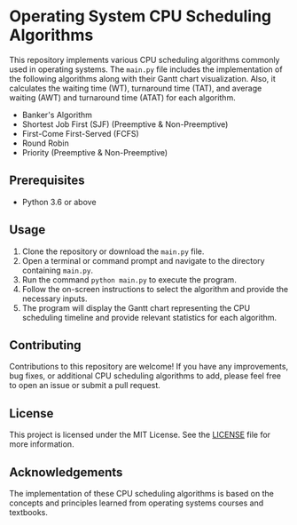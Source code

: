 # Operating System CPU Scheduling Algorithms

This repository implements various CPU scheduling algorithms commonly used in operating systems. The `main.py` file includes the implementation of the following algorithms along with their Gantt chart visualization. Also, it calculates the waiting time (WT), turnaround time (TAT), and average waiting (AWT) and turnaround time (ATAT) for each algorithm.

- Banker's Algorithm
- Shortest Job First (SJF) (Preemptive & Non-Preemptive)
- First-Come First-Served (FCFS) 
- Round Robin
- Priority (Preemptive & Non-Preemptive)



## Prerequisites
- Python 3.6 or above

## Usage
1. Clone the repository or download the `main.py` file.
2. Open a terminal or command prompt and navigate to the directory containing `main.py`.
3. Run the command `python main.py` to execute the program.
4. Follow the on-screen instructions to select the algorithm and provide the necessary inputs.
5. The program will display the Gantt chart representing the CPU scheduling timeline and provide relevant statistics for each algorithm.

## Contributing
Contributions to this repository are welcome! If you have any improvements, bug fixes, or additional CPU scheduling algorithms to add, please feel free to open an issue or submit a pull request.

## License
This project is licensed under the MIT License. See the [LICENSE](LICENSE) file for more information.

## Acknowledgements
The implementation of these CPU scheduling algorithms is based on the concepts and principles learned from operating systems courses and textbooks.
